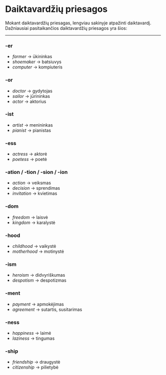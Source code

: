 # Daiktavardžių priesagos

Mokant daiktavardžių priesagas, lengviau sakinyje atpažinti daiktavardį.  
Dažniausiai pasitaikančios daiktavardžių priesagos yra šios:

---

### -er
- *farmer* → ūkininkas  
- *shoemaker* → batsiuvys  
- *computer* → kompiuteris  

### -or
- *doctor* → gydytojas  
- *sailor* → jūrininkas  
- *actor* → aktorius  

### -ist
- *artist* → menininkas  
- *pianist* → pianistas  

### -ess
- *actress* → aktorė  
- *poetess* → poetė  

### -ation / -tion / -sion / -ion
- *action* → veiksmas  
- *decision* → sprendimas  
- *invitation* → kvietimas  

### -dom
- *freedom* → laisvė  
- *kingdom* → karalystė  

### -hood
- *childhood* → vaikystė  
- *motherhood* → motinystė  

### -ism
- *heroism* → didvyriškumas  
- *despotism* → despotizmas  

### -ment
- *payment* → apmokėjimas  
- *agreement* → sutartis, susitarimas  

### -ness
- *happiness* → laimė  
- *laziness* → tingumas  

### -ship
- *friendship* → draugystė  
- *citizenship* → pilietybė  
